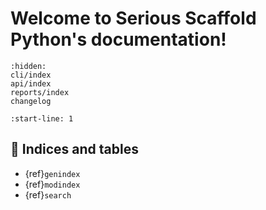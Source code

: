 # Welcome to Serious Scaffold Python's documentation!

```{toctree}
:hidden:
cli/index
api/index
reports/index
changelog
```

```{include} ../README.md
:start-line: 1
```

## 🔖 Indices and tables

* {ref}`genindex`
* {ref}`modindex`
* {ref}`search`
